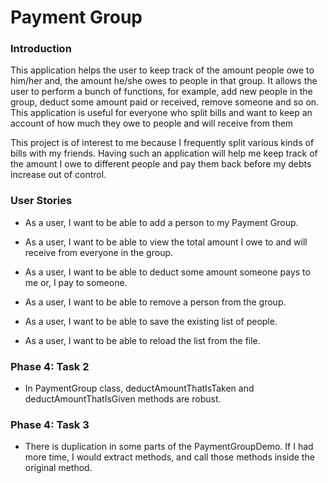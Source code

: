# **Payment Group**

### **Introduction**
This application helps the user to keep track of the amount people owe to him/her and, the amount
he/she owes to people in that group. It allows the user to perform
a bunch of functions, for example, add new people in the group, deduct some amount paid or 
received, remove someone and so on. This application is useful for everyone who
split bills and want to keep an account of how much they owe to people and will receive from them

This project is of interest to me because I frequently split various kinds of bills with my friends.
Having such an application will help me keep track of the amount I owe to different people and 
pay them back before my debts increase out of control. 

### **User Stories**
* As a user, I want to be able to add a person to my Payment Group.
* As a user, I want to be able to view the total amount I owe to and will receive from everyone in the group.
* As a user, I want to be able to deduct some amount someone pays to me or, I pay to someone.
* As a user, I want to be able to remove a person from the group.

* As a user, I want to be able to save the existing list of people.
* As a user, I want to be able to reload the list from the file.

### **Phase 4: Task 2**
* In PaymentGroup class, deductAmountThatIsTaken and deductAmountThatIsGiven methods are robust.

### **Phase 4: Task 3**

* There is duplication in some parts of the PaymentGroupDemo. If I had more time,
I would extract methods, and call those methods inside the original method.
